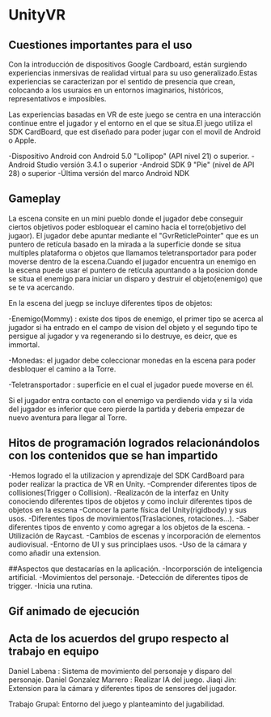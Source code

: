 # UnityVR

## Cuestiones importantes para el uso

Con la introducción de dispositivos Google Cardboard, están surgiendo experiencias inmersivas de realidad virtual para su uso generalizado.Estas experiencias se caracterizan por el sentido de presencia que crean, colocando a los usuraios en un entornos imaginarios, históricos, representativos e imposibles.

Las experiencias basadas en VR de este juego se centra en una interacción continue entre el jugador y el entorno en el que se situa.El juego utiliza el SDK CardBoard, que est diseñado para poder jugar con el movil de Android o Apple.

-Dispositivo Android con Android 5.0 "Lollipop" (API nivel 21) o superior.
-Android Studio versión 3.4.1 o superior
-Android SDK 9 "Pie" (nivel de API 28) o superior
-Última versión del marco Android NDK

## Gameplay 

La escena consite en un mini pueblo donde el jugador debe conseguir ciertos objetivos poder esbloquear el camino hacia el torre(objetivo del jugaor).
El jugador debe apuntar mediante el "GvrReticlePointer" que es un puntero de retícula basado en la mirada a la superficie donde se situa multiples plataforma o objetos que llamamos teletransportador para poder moverse dentro de la escena.Cuando el jugador encuentra un enemigo en la escena puede usar el puntero de retícula apuntando a la posicion donde se situa el enemigo para iniciar un disparo y destruir el objeto(enemigo) que se te va acercando.

En la escena del juegp se incluye diferentes tipos de objetos:

-Enemigo(Mommy) : existe dos tipos de enemigo, el primer tipo se acerca al jugador si ha entrado en el campo de vision del objeto y el segundo tipo te persigue al jugador y va regenerando si lo destruye, es deicr, que es immortal.

-Monedas: el jugador debe coleccionar monedas en la escena para poder desbloquer el camino a la Torre.

-Teletransportador : superficie en el cual el jugador puede moverse en él.

Si el jugador entra contacto con el enemigo va perdiendo vida y si la vida del jugador es inferior que cero pierde la partida y deberia empezar de nuevo aventura para llegar al Torre.

## Hitos de programación logrados relacionándolos con los contenidos que se han impartido
-Hemos logrado el la utilizacion y aprendizaje del SDK CardBoard para poder realizar la practica de VR en Unity.
-Comprender diferentes tipos de collisiones(Trigger o Collision).
-Realizacón de la interfaz en Unity conociendo diferentes tipos de objetos y como incluir diferentes tipos de objetos en la escena
-Conocer la parte física del Unity(rigidbody) y sus usos.
-Diferentes tipos de movimientos(Traslaciones, rotaciones...).
-Saber diferentes tipos de envento y como agregar a los objetos de la escena.
-Utilización de Raycast.
-Cambios de escenas y incorporación de elementos audiovisual.
-Entorno de UI y sus principlaes usos.
-Uso de la cámara y como añadir una extension.

##Aspectos que destacarías en la aplicación.
-Incorporsción de inteligencia artificial.
-Movimientos del personaje.
-Detección de diferentes tipos de trigger.
-Inicia una rutina.

## Gif animado de ejecución


## Acta de los acuerdos del grupo respecto al trabajo en equipo
Daniel Labena : Sistema de movimiento del personaje y disparo del personaje.
Daniel Gonzalez Marrero : Realizar IA del juego.
Jiaqi Jin: Extension para la cámara y diferentes tipos de sensores del jugador.

Trabajo Grupal: Entorno del juego y planteaminto del jugabilidad.

 
